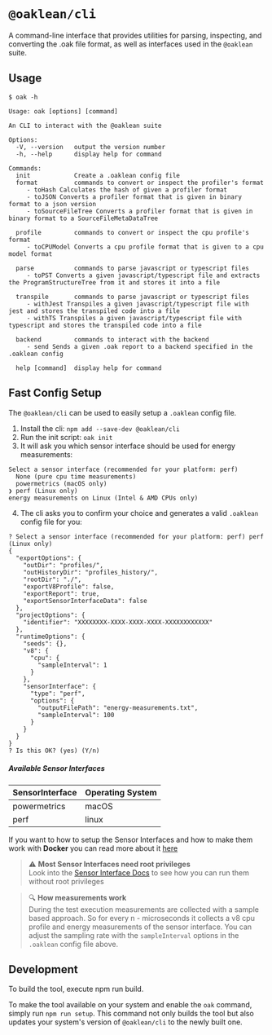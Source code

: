 # `@oaklean/cli`

A command-line interface that provides utilities for parsing, inspecting, and converting the .oak file format, as well as interfaces used in the `@oaklean` suite.

## Usage

`$ oak -h`
```
Usage: oak [options] [command]

An CLI to interact with the @oaklean suite

Options:
  -V, --version   output the version number
  -h, --help      display help for command

Commands:
  init            Create a .oaklean config file
  format          commands to convert or inspect the profiler's format
     - toHash Calculates the hash of given a profiler format
     - toJSON Converts a profiler format that is given in binary format to a json version
     - toSourceFileTree Converts a profiler format that is given in binary format to a SourceFileMetaDataTree
  
  profile         commands to convert or inspect the cpu profile's format
     - toCPUModel Converts a cpu profile format that is given to a cpu model format
  
  parse           commands to parse javascript or typescript files
     - toPST Converts a given javascript/typescript file and extracts the ProgramStructureTree from it and stores it into a file
  
  transpile       commands to parse javascript or typescript files
     - withJest Transpiles a given javascript/typescript file with jest and stores the transpiled code into a file
     - withTS Transpiles a given javascript/typescript file with typescript and stores the transpiled code into a file
  
  backend         commands to interact with the backend
     - send Sends a given .oak report to a backend specified in the .oaklean config
  
  help [command]  display help for command
```

## Fast Config Setup
The `@oaklean/cli` can be used to easily setup a `.oaklean` config file.
1. Install the cli: `npm add --save-dev @oaklean/cli`
2. Run the init script: `oak init`
3. It will ask you which sensor interface should be used for energy measurements:
```
Select a sensor interface (recommended for your platform: perf)
  None (pure cpu time measurements)
  powermetrics (macOS only)
❯ perf (Linux only)
energy measurements on Linux (Intel & AMD CPUs only)
```
4. The cli asks you to confirm your choice and generates a valid `.oaklean` config file for you:
```
? Select a sensor interface (recommended for your platform: perf) perf (Linux only)
{
  "exportOptions": {
    "outDir": "profiles/",
    "outHistoryDir": "profiles_history/",
    "rootDir": "./",
    "exportV8Profile": false,
    "exportReport": true,
    "exportSensorInterfaceData": false
  },
  "projectOptions": {
    "identifier": "XXXXXXXX-XXXX-XXXX-XXXX-XXXXXXXXXXXX"
  },
  "runtimeOptions": {
    "seeds": {},
    "v8": {
      "cpu": {
        "sampleInterval": 1
      }
    },
    "sensorInterface": {
      "type": "perf",
      "options": {
        "outputFilePath": "energy-measurements.txt",
        "sampleInterval": 100
      }
    }
  }
}
? Is this OK? (yes) (Y/n)
```
##### Available Sensor Interfaces

| SensorInterface | Operating System |
| --------------- | ---------------- |
| powermetrics		| macOS						 |
| perf						| linux						 |

If you want to how to setup the Sensor Interfaces and how to make them work with **Docker** you can read more about it [here](/docs/SensorInterfaces.md)


> :warning: **Most Sensor Interfaces need root privileges**<br>
> Look into the [Sensor Interface Docs](/docs/SensorInterfaces.md) to see how you can run them without root privileges

> :mag: **How measurements work**<br>
> During the test execution measurements are collected with a sample based approach. So for every n - microseconds it collects a v8 cpu profile and energy measurements of the sensor interface. You can adjust the sampling rate with the `sampleInterval` options in the `.oaklean` config file above.

## Development
To build the tool, execute npm run build.

To make the tool available on your system and enable the `oak` command, simply run `npm run setup`. This command not only builds the tool but also updates your system's version of `@oaklean/cli` to the newly built one.